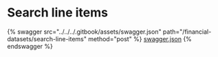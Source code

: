 # Search line items

{% swagger src="../../../.gitbook/assets/swagger.json" path="/financial-datasets/search-line-items" method="post" %}
[swagger.json](../../../.gitbook/assets/swagger.json)
{% endswagger %}
